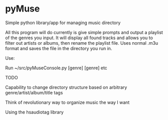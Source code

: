 # pyMuse
Simple python library/app for managing music directory

All this program will do currently is give simple prompts and output a playlist of the genres you input. It will display all found tracks and allows you to filter out artists or albums, then rename the playlist file. Uses normal .m3u format and saves the file in the directory you run in.


Use:

Run ~/src/pyMuseConsole.py [genre] [genre] etc


TODO

Capability to change directory structure based on arbitrary genre/artist/album/title tags

Think of revolutionary way to organize music the way I want


Using the hsaudiotag library
